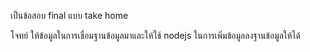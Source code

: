เป็นข้อสอบ final แบบ take home

โจทย์ ให้ข้อมูลในการเชื่อมฐานข้อมูลมาและให้ใช้ nodejs ในการเพิ่มข้อมูลลงฐานข้อมูลให้ได้
